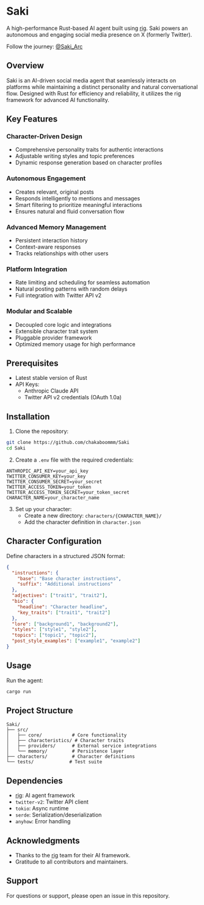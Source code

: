 # Saki


A high-performance Rust-based AI agent built using [rig](https://github.com/0xPlaygrounds/rig). Saki powers an autonomous and engaging social media presence on X (formerly Twitter).

Follow the journey: [@Saki_Arc](https://x.com/Saki_Arc)

## Overview

Saki is an AI-driven social media agent that seamlessly interacts on platforms while maintaining a distinct personality and natural conversational flow. Designed with Rust for efficiency and reliability, it utilizes the rig framework for advanced AI functionality.

## Key Features

### Character-Driven Design
- Comprehensive personality traits for authentic interactions
- Adjustable writing styles and topic preferences
- Dynamic response generation based on character profiles

### Autonomous Engagement
- Creates relevant, original posts
- Responds intelligently to mentions and messages
- Smart filtering to prioritize meaningful interactions
- Ensures natural and fluid conversation flow

### Advanced Memory Management
- Persistent interaction history
- Context-aware responses
- Tracks relationships with other users

### Platform Integration
- Rate limiting and scheduling for seamless automation
- Natural posting patterns with random delays
- Full integration with Twitter API v2

### Modular and Scalable
- Decoupled core logic and integrations
- Extensible character trait system
- Pluggable provider framework
- Optimized memory usage for high performance

## Prerequisites

- Latest stable version of Rust
- API Keys:
  - Anthropic Claude API
  - Twitter API v2 credentials (OAuth 1.0a)

## Installation

1. Clone the repository:
```bash
git clone https://github.com/chakaboommm/Saki
cd Saki
```

2. Create a `.env` file with the required credentials:
```env
ANTHROPIC_API_KEY=your_api_key
TWITTER_CONSUMER_KEY=your_key
TWITTER_CONSUMER_SECRET=your_secret
TWITTER_ACCESS_TOKEN=your_token
TWITTER_ACCESS_TOKEN_SECRET=your_token_secret
CHARACTER_NAME=your_character_name
```

3. Set up your character:
   - Create a new directory: `characters/{CHARACTER_NAME}/`
   - Add the character definition in `character.json`

## Character Configuration

Define characters in a structured JSON format:

```json
{
  "instructions": {
    "base": "Base character instructions",
    "suffix": "Additional instructions"
  },
  "adjectives": ["trait1", "trait2"],
  "bio": {
    "headline": "Character headline",
    "key_traits": ["trait1", "trait2"]
  },
  "lore": ["background1", "background2"],
  "styles": ["style1", "style2"],
  "topics": ["topic1", "topic2"],
  "post_style_examples": ["example1", "example2"]
}
```

## Usage

Run the agent:
```bash
cargo run
```

## Project Structure

```
Saki/
├── src/
│   ├── core/           # Core functionality
│   ├── characteristics/ # Character traits
│   ├── providers/      # External service integrations
│   └── memory/         # Persistence layer
├── characters/         # Character definitions
└── tests/             # Test suite
```

## Dependencies

- [rig](https://github.com/0xPlaygrounds/rig): AI agent framework
- `twitter-v2`: Twitter API client
- `tokio`: Async runtime
- `serde`: Serialization/deserialization
- `anyhow`: Error handling

## Acknowledgments

- Thanks to the [rig](https://github.com/0xPlaygrounds/rig) team for their AI framework.
- Gratitude to all contributors and maintainers.

## Support

For questions or support, please open an issue in this repository.
